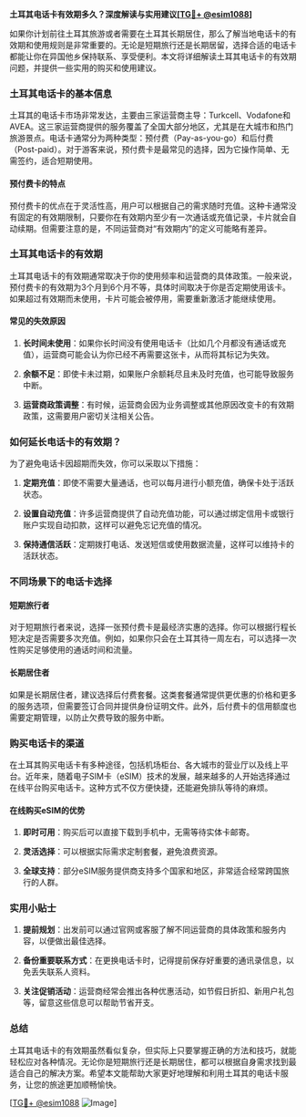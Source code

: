 **土耳其电话卡有效期多久？深度解读与实用建议[[TG💪+ @esim1088](https://t.me/s/esim1088)]**

如果你计划前往土耳其旅游或者需要在土耳其长期居住，那么了解当地电话卡的有效期和使用规则是非常重要的。无论是短期旅行还是长期居留，选择合适的电话卡都能让你在异国他乡保持联系、享受便利。本文将详细解读土耳其电话卡的有效期问题，并提供一些实用的购买和使用建议。

### 土耳其电话卡的基本信息

土耳其的电话卡市场非常发达，主要由三家运营商主导：Turkcell、Vodafone和AVEA。这三家运营商提供的服务覆盖了全国大部分地区，尤其是在大城市和热门旅游景点。电话卡通常分为两种类型：预付费（Pay-as-you-go）和后付费（Post-paid）。对于游客来说，预付费卡是最常见的选择，因为它操作简单、无需签约，适合短期使用。

#### 预付费卡的特点

预付费卡的优点在于灵活性高，用户可以根据自己的需求随时充值。这种卡通常没有固定的有效期限制，只要你在有效期内至少有一次通话或充值记录，卡片就会自动续期。但需要注意的是，不同运营商对“有效期内”的定义可能略有差异。

### 土耳其电话卡的有效期

土耳其电话卡的有效期通常取决于你的使用频率和运营商的具体政策。一般来说，预付费卡的有效期为3个月到6个月不等，具体时间取决于你是否定期使用该卡。如果超过有效期而未使用，卡片可能会被停用，需要重新激活才能继续使用。

#### 常见的失效原因

1. **长时间未使用**：如果你长时间没有使用电话卡（比如几个月都没有通话或充值），运营商可能会认为你已经不再需要这张卡，从而将其标记为失效。
   
2. **余额不足**：即使卡未过期，如果账户余额耗尽且未及时充值，也可能导致服务中断。

3. **运营商政策调整**：有时候，运营商会因为业务调整或其他原因改变卡的有效期政策，这需要用户密切关注相关公告。

### 如何延长电话卡的有效期？

为了避免电话卡因超期而失效，你可以采取以下措施：

1. **定期充值**：即使不需要大量通话，也可以每月进行小额充值，确保卡处于活跃状态。

2. **设置自动充值**：许多运营商提供了自动充值功能，可以通过绑定信用卡或银行账户实现自动扣款，这样可以避免忘记充值的情况。

3. **保持通信活跃**：定期拨打电话、发送短信或使用数据流量，这样可以维持卡的活跃状态。

### 不同场景下的电话卡选择

#### 短期旅行者

对于短期旅行者来说，选择一张预付费卡是最经济实惠的选择。你可以根据行程长短决定是否需要多次充值。例如，如果你只会在土耳其待一周左右，可以选择一次性购买足够使用的通话时间和流量。

#### 长期居住者

如果是长期居住者，建议选择后付费套餐。这类套餐通常提供更优惠的价格和更多的服务选项，但需要签订合同并提供身份证明文件。此外，后付费卡的信用额度也需要定期管理，以防止欠费导致的服务中断。

### 购买电话卡的渠道

在土耳其购买电话卡有多种途径，包括机场柜台、各大城市的营业厅以及线上平台。近年来，随着电子SIM卡（eSIM）技术的发展，越来越多的人开始选择通过在线平台购买电话卡。这种方式不仅方便快捷，还能避免排队等待的麻烦。

#### 在线购买eSIM的优势

1. **即时可用**：购买后可以直接下载到手机中，无需等待实体卡邮寄。
   
2. **灵活选择**：可以根据实际需求定制套餐，避免浪费资源。

3. **全球支持**：部分eSIM服务提供商支持多个国家和地区，非常适合经常跨国旅行的人群。

### 实用小贴士

1. **提前规划**：出发前可以通过官网或客服了解不同运营商的具体政策和服务内容，以便做出最佳选择。

2. **备份重要联系方式**：在更换电话卡时，记得提前保存好重要的通讯录信息，以免丢失联系人资料。

3. **关注促销活动**：运营商经常会推出各种优惠活动，如节假日折扣、新用户礼包等，留意这些信息可以帮助节省开支。

### 总结

土耳其电话卡的有效期虽然看似复杂，但实际上只要掌握正确的方法和技巧，就能轻松应对各种情况。无论你是短期旅行还是长期居住，都可以根据自身需求找到最适合自己的解决方案。希望本文能帮助大家更好地理解和利用土耳其的电话卡服务，让您的旅途更加顺畅愉快。

[[TG💪+ @esim1088](https://t.me/s/esim1088) ![Image](https://i.postimg.cc/4NQfJmqS/Snipaste-2025-05-13-00-14-12.png)]